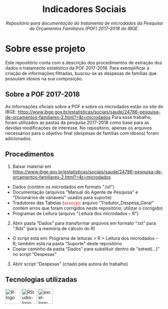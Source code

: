 <h1 align="center">Indicadores Sociais</h1>
<p align="center"><i>Repositório para documentação do tratamento de microdados da Pesquisa de Orçamentos Familiares (POF) 2017-2018 do IBGE.</i></p>

# Sobre esse projeto
Este repositório conta com a descrição dos procedimentos de extração dos dados e tratamento estatístico da POF 2017-2018.
Para exemplificar a criação de informações filtradas, buscou-se as despesas de famílias que possuíam idosos na sua composição.

## Sobre a POF 2017-2018
As informações oficiais sobre a POF e sobre os microdados estão no site do IBGE: https://www.ibge.gov.br/estatisticas/sociais/saude/24786-pesquisa-de-orcamentos-familiares-2.html?=&t=microdados
Para esse trabalho, foram utilizados as pastas da pesquisa 2017-2018 como base para as devidas modificações de interesse.
No repositório, apenas os arquivos necessários para o objetivo final (despesas de famílias com idosos) foram adicionados.

## Procedimentos
1. Baixar material em https://www.ibge.gov.br/estatisticas/sociais/saude/24786-pesquisa-de-orcamentos-familiares-2.html?=&t=microdados
-	Dados (contém os microdados em formato ".txt")
-	Documentação (arquivos "Manual do Agente de Pesquisa" e "Dicionários de váriaveis" usados para suporte)
-	Tradutores das Tabelas (<code style="color : red">atenção</code>: arquivo "Tradutor_Despesa_Geral" contém erros que foram corrigidos neste repositório; utilizar o corrigido)
-	Programas de Leitura (arquivo "Leitura dos microdados – R")
  
2. Abrir pasta “Dados” para transformar arquivos em formato “.txt” para “.Rds” (para a memória de cálculo do R) 
-	O script está em: Programa de leituras > R > Leitura dos microdados – R; também está na pasta "Suporte" deste repositório
-	Copiar caminho da pasta “Dados” para substituir dentro de “setwd(...)” no script "Despesas"

3. Abrir script “Despesas” (criado pela autora do trabalho)

## Tecnologias utilizadas
<p display="inline-block">
  <img width="48" src="https://www.r-project.org/logo/Rlogo.png" alt="R-logo"/>
  <img width="48" src="https://www.rstudio.com/wp-content/uploads/2018/10/RStudio-Logo-Flat.png" alt="RStudio-logo"/>
  <img width="48" scr="https://upload.wikimedia.org/wikipedia/commons/3/34/Microsoft_Office_Excel_%282019%E2%80%93present%29.svg" alt="excel-logo"/>
</p>
